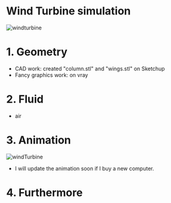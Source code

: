 # Wind Turbine simulation

![windturbine](https://user-images.githubusercontent.com/72776658/175279132-3fac91a7-ff12-413f-b3a4-635a62d3877d.png)


# 1. Geometry

* CAD work: created "column.stl" and "wings.stl" on Sketchup
* Fancy graphics work: on vray

# 2. Fluid

* air


# 3. Animation
![windTurbine](https://user-images.githubusercontent.com/72776658/175760768-f12952d2-ec46-4990-ab81-871c3c88736e.jpg)

* I will update the animation soon if I buy a new computer.
# 4. Furthermore
